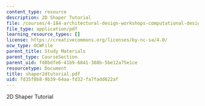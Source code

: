 ```yaml
---
content_type: resource
description: 2D Shaper Tutorial
file: /courses/4-184-architectural-design-workshops-computational-design-for-housing-spring-2002/fd35f8b89b3964aafd32fa7fadd622af_shaper2dtutorial.pdf
file_type: application/pdf
learning_resource_types: []
license: https://creativecommons.org/licenses/by-nc-sa/4.0/
ocw_type: OCWFile
parent_title: Study Materials
parent_type: CourseSection
parent_uid: fd8bdfe6-41b9-6841-388b-5be12a75e1ce
resourcetype: Document
title: shaper2dtutorial.pdf
uid: fd35f8b8-9b39-64aa-fd32-fa7fadd622af
---
```

2D Shaper Tutorial